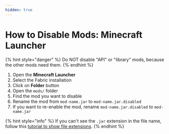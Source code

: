 ```yaml
---
hidden: true
---
```


# How to Disable Mods: Minecraft Launcher

{% hint style="danger" %}
Do NOT disable "API" or "library" mods, because the other mods need them.
{% endhint %}

1. Open the **Minecraft Launcher**
2. Select the Fabric installation
3. Click on **Folder** button
4. Open the `mods/` folder
5. Find the mod you want to disable
6. Rename the mod from `mod-name.jar` to `mod-name.jar.disabled`
7. If you want to re-enable the mod, rename `mod-name.jar.disabled` to `mod-name.jar`

{% hint style="info" %}
If you can't see the `.jar` extension in the file name, follow this [tutorial to show file extensions](https://thewindowsclub.com/show-file-extensions-in-windows).
{% endhint %}
